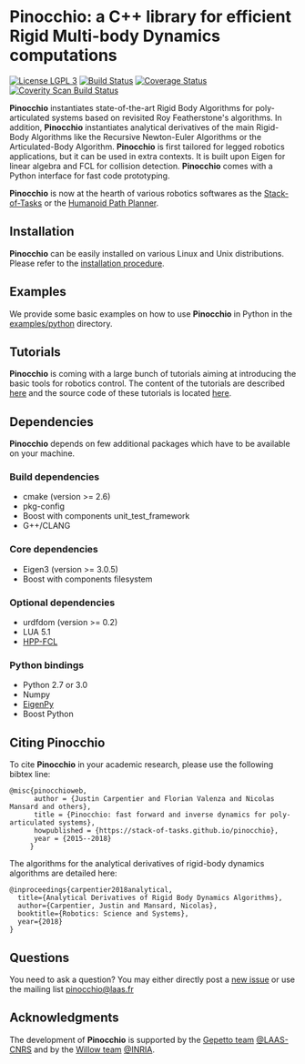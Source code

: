 Pinocchio: a C++ library for efficient Rigid Multi-body Dynamics computations
===========

[![License LGPL 3](https://img.shields.io/badge/license-LGPLv3-green.svg)](http://www.gnu.org/licenses/lgpl-3.0.txt)
[![Build Status](https://travis-ci.org/stack-of-tasks/pinocchio.svg?branch=devel)](https://travis-ci.org/stack-of-tasks/pinocchio)
[![Coverage Status](https://coveralls.io/repos/github/stack-of-tasks/pinocchio/badge.svg?branch=devel)](https://coveralls.io/github/stack-of-tasks/pinocchio?branch=devel)
[![Coverity Scan Build Status](https://scan.coverity.com/projects/7824/badge.svg)](https://scan.coverity.com/projects/pinocchio)

**Pinocchio** instantiates state-of-the-art Rigid Body Algorithms for poly-articulated systems based on revisited Roy Featherstone's algorithms.
In addition, **Pinocchio** instantiates analytical derivatives of the main Rigid-Body Algorithms like the Recursive Newton-Euler Algorithms or the Articulated-Body Algorithm.
**Pinocchio** is first tailored for legged robotics applications, but it can be used in extra contexts.
It is built upon Eigen for linear algebra and FCL for collision detection. **Pinocchio** comes with a Python interface for fast code prototyping.

**Pinocchio** is now at the hearth of various robotics softwares as the [Stack-of-Tasks](http://stack-of-tasks.github.io) or the [Humanoid Path Planner](https://humanoid-path-planner.github.io/hpp-doc).

## Installation

**Pinocchio** can be easily installed on various Linux and Unix distributions. Please refer to the [installation procedure](http://stack-of-tasks.github.io/pinocchio/download.html).

## Examples

We provide some basic examples on how to use **Pinocchio** in Python in the [examples/python](./examples/python/REAME.md) directory.

## Tutorials 

**Pinocchio** is coming with a large bunch of tutorials aiming at introducing the basic tools for robotics control.
The content of the tutorials are described [here](http://projects.laas.fr/gepetto/index.php/Teach/Supaero2018) and the source code of these tutorials is located [here](https://github.com/stack-of-tasks/pinocchio-tutorials).

## Dependencies

**Pinocchio** depends on few additional packages which have to be available on your machine.

### Build dependencies
   - cmake (version >= 2.6)
   - pkg-config
   - Boost with components unit_test_framework
   - G++/CLANG
   
### Core dependencies
   - Eigen3 (version >= 3.0.5)   
   - Boost with components filesystem 
   
### Optional dependencies
   - urdfdom (version >= 0.2)
   - LUA 5.1
   - [HPP-FCL](https://github.com/humanoid-path-planner/hpp-fcl)
   
### Python bindings
   - Python 2.7 or 3.0
   - Numpy
   - [EigenPy](https://github.com/stack-of-tasks/eigenpy.git)
   - Boost Python

## Citing Pinocchio

To cite **Pinocchio** in your academic research, please use the following bibtex line:
```
@misc{pinocchioweb,
      author = {Justin Carpentier and Florian Valenza and Nicolas Mansard and others},
      title = {Pinocchio: fast forward and inverse dynamics for poly-articulated systems},
      howpublished = {https://stack-of-tasks.github.io/pinocchio},
      year = {2015--2018}
     }
```
The algorithms for the analytical derivatives of rigid-body dynamics algorithms are detailed here:
```
@inproceedings{carpentier2018analytical,
  title={Analytical Derivatives of Rigid Body Dynamics Algorithms},
  author={Carpentier, Justin and Mansard, Nicolas},
  booktitle={Robotics: Science and Systems},
  year={2018}
}
```

## Questions

You need to ask a question? You may either directly post a [new issue](https://github.com/stack-of-tasks/pinocchio/issues) or use the mailing list <pinocchio@laas.fr>

## Acknowledgments

The development of **Pinocchio** is supported by the [Gepetto team](http://projects.laas.fr/gepetto/) [@LAAS-CNRS](http://www.laas.fr) and by the [Willow team](https://www.di.ens.fr/willow/) [@INRIA](http://www.inria.fr).
